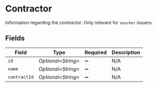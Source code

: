 # Contractor

Information regarding the *contractor*. Only relevant for `voucher` issuers.


## Fields

| Field               | Type                | Required            | Description         |
| ------------------- | ------------------- | ------------------- | ------------------- |
| `id`                | *Optional\<String>* | :heavy_minus_sign:  | N/A                 |
| `name`              | *Optional\<String>* | :heavy_minus_sign:  | N/A                 |
| `contractId`        | *Optional\<String>* | :heavy_minus_sign:  | N/A                 |